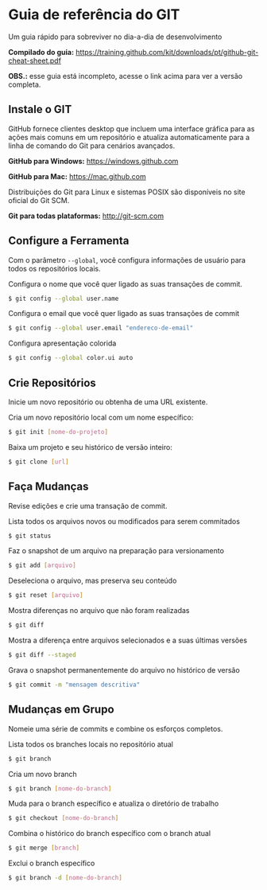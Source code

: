 # Guia de referência do GIT
Um guia rápido para sobreviver no dia-a-dia de desenvolvimento

**Compilado do guia:**
https://training.github.com/kit/downloads/pt/github-git-cheat-sheet.pdf

**OBS.:** esse guia está incompleto, acesse o link acima para ver a versão completa.


## Instale o GIT

GitHub fornece clientes desktop que incluem uma interface gráfica para as ações mais comuns em um  repositório e atualiza automaticamente para a linha de comando do Git para cenários avançados.

**GitHub para Windows:** https://windows.github.com

**GitHub para Mac:** https://mac.github.com

Distribuições do Git para Linux e sistemas POSIX são disponíveis no site oficial do Git SCM.

**Git para todas plataformas:** http://git-scm.com


## Configure a Ferramenta

Com o parâmetro ```--global```, você configura informações de usuário para todos os repositórios locais.

Configura o nome que você quer ligado as suas transações de commit.
```bash
$ git config --global user.name 
```

Configura o email que você quer ligado as suas transações de commit
```bash
$ git config --global user.email "endereco-de-email"
```

Configura apresentação colorida
```bash
$ git config --global color.ui auto
```


## Crie Repositórios
Inicie um novo repositório ou obtenha de uma URL existente.

Cria um novo repositório local com um nome específico:
```bash
$ git init [nome-do-projeto]
```

Baixa um projeto e seu histórico de versão inteiro:
```bash
$ git clone [url]
```


## Faça Mudanças
Revise edições e crie uma transação de commit.

Lista todos os arquivos novos ou modificados para serem commitados
```bash
$ git status
```

Faz o snapshot de um arquivo na preparação para versionamento
```bash
$ git add [arquivo]
```

Deseleciona o arquivo, mas preserva seu conteúdo
```bash
$ git reset [arquivo]
```

Mostra diferenças no arquivo que não foram realizadas
```bash
$ git diff
```

Mostra a diferença entre arquivos selecionados e a suas últimas versões
```bash
$ git diff --staged
```

Grava o snapshot permanentemente do arquivo no histórico de versão
```bash
$ git commit -m "mensagem descritiva"
```


## Mudanças em Grupo
Nomeie uma série de commits e combine os esforços completos.

Lista todos os branches locais no repositório atual
```bash
$ git branch
```

Cria um novo branch
```bash
$ git branch [nome-do-branch]
```

Muda para o branch específico e atualiza o diretório de trabalho
```bash
$ git checkout [nome-do-branch]
```

Combina o histórico do branch específico com o branch atual
```bash
$ git merge [branch]
```

Exclui o branch específico
```bash
$ git branch -d [nome-do-branch]
```

